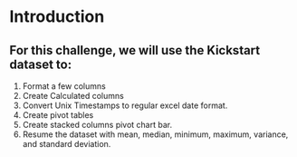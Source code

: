 # Introduction
## For this challenge, we will use the Kickstart dataset to:
1. Format a few columns
2. Create Calculated columns
3. Convert Unix Timestamps to regular excel date format.
4. Create pivot tables
5. Create stacked columns pivot chart bar.
6. Resume the dataset with mean, median, minimum, maximum, variance, and standard deviation.












